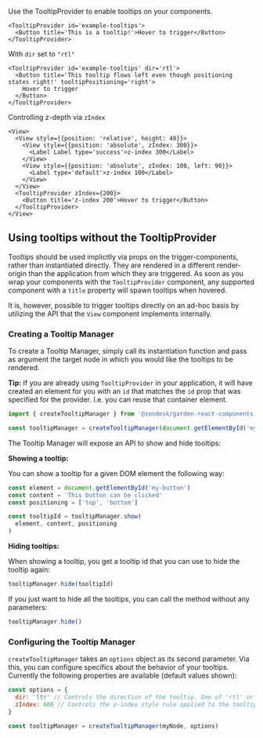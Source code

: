 Use the TooltipProvider to enable tooltips on your components.

```
<TooltipProvider id='example-tooltips'>
  <Button title='This is a tooltip!'>Hover to trigger</Button>
</TooltipProvider>
```

With `dir` set to `"rtl"`

```
<TooltipProvider id='example-tooltips' dir='rtl'>
  <Button title='This tooltip flows left even though positioning states right!' tooltipPositioning='right'>
    Hover to trigger
  </Button>
</TooltipProvider>
```

Controlling z-depth via `zIndex`

```
<View>
  <View style={{position: 'relative', height: 40}}>
    <View style={{position: 'absolute', zIndex: 300}}>
      <Label Label type='success'>z-index 300</Label>
    </View>
    <View style={{position: 'absolute', zIndex: 100, left: 90}}>
      <Label type='default'>z-index 100</Label>
    </View>
  </View>
  <TooltipProvider zIndex={200}>
    <Button title='z-index 200'>Hover to trigger</Button>
  </TooltipProvider>
</View>
```

## Using tooltips without the TooltipProvider

Tooltips should be used implicitly via props on the trigger-components, rather
than instantiated directly. They are rendered in a different render-origin than
the application from which they are triggered. As soon as you wrap your
components with the `TooltipProvider` component, any supported component with a
`title` property will spawn tooltips when hovered.

It is, however, possible to trigger tooltips directly on an ad-hoc basis by
utilizing the API that the `View` component implements internally.

### Creating a Tooltip Manager

To create a Tooltip Manager, simply call its instantiation function and pass as
argument the target node in which you would like the tooltips to be rendered.

**Tip:** If you are already using `TooltipProvider` in your application, it will
have created an element for you with an `id` that matches the `id` prop that was
specified for the provider. I.e. you can reuse that container element.

```javascript
import { createTooltipManager } from '@zendesk/garden-react-components'

const tooltipManager = createTooltipManager(document.getElementById('my-tooltips'))
```

The Tooltip Manager will expose an API to show and hide tooltips:

**Showing a tooltip:**

You can show a tooltip for a given DOM element the following way:

```javascript
const element = document.getElementById('my-button')
const content = 'This button can be clicked'
const positioning = ['top', 'bottom']

const tooltipId = tooltipManager.show(
  element, content, positioning
)
```

**Hiding tooltips:**

When showing a tooltip, you get a tooltip id that you can use to hide the
tooltip again:

```javascript
tooltipManager.hide(tooltipId)
```

If you just want to hide all the tooltips, you can call the method without any
parameters:

```javascript
tooltipManager.hide()
```

### Configuring the Tooltip Manager

`createTooltipManager` takes an `options` object as its second parameter.
Via this, you can configure specifics about the behavior of your tooltips.
Currently the following properties are available (default values shown):

```javascript
const options = {
  dir: 'ltr' // Controls the direction of the tooltip. One of 'rtl' or 'ltr'.
  zIndex: 600 // Controls the z-index style rule applied to the tooltip container.
}

const tooltipManager = createTooltipManager(myNode, options)
```
